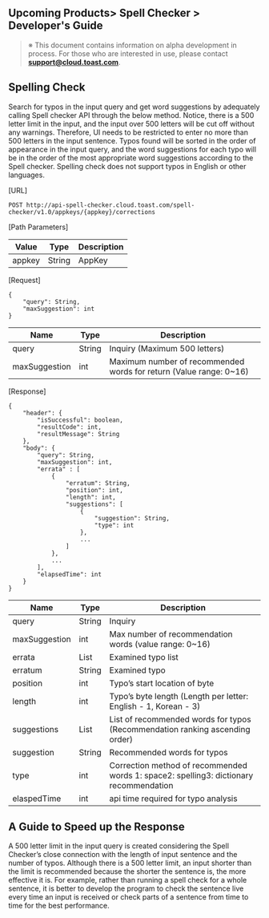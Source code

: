 Upcoming Products&gt; Spell Checker &gt; Developer's Guide
----------------------------------------------------------

> ※ This document contains information on alpha development in process. For those who are interested in use, please contact **support@cloud.toast.com**.

Spelling Check
--------------

Search for typos in the input query and get word suggestions by adequately calling Spell checker API through the below method. Notice, there is a 500 letter limit in the input, and the input over 500 letters will be cut off without any warnings. Therefore, UI needs to be restricted to enter no more than 500 letters in the input sentence. Typos found will be sorted in the order of appearance in the input query, and the word suggestions for each typo will be in the order of the most appropriate word suggestions according to the Spell checker.
Spelling check does not support typos in English or other languages.

\[URL\]

    POST http://api-spell-checker.cloud.toast.com/spell-checker/v1.0/appkeys/{appkey}/corrections

\[Path Parameters\]

| Value  | Type   | Description |
|--------|--------|-------------|
| appkey | String | AppKey      |

\[Request\]

    {
        "query": String,
        "maxSuggestion": int
    }

| Name          | Type   | Description                                                        |
|---------------|--------|--------------------------------------------------------------------|
| query         | String | Inquiry (Maximum 500 letters)                                      |
| maxSuggestion | int    | Maximum number of recommended words for return (Value range: 0~16) |

\[Response\]

    {
        "header": {
            "isSuccessful": boolean,
            "resultCode": int,
            "resultMessage": String
        },
        "body": {
            "query": String,
            "maxSuggestion": int,
            "errata" : [
                {
                    "erratum": String,
                    "position": int,
                    "length": int,
                    "suggestions": [
                        {
                            "suggestion": String,
                            "type": int
                        },
                        ...
                    ]
                },
                ...
            ],
            "elapsedTime": int
        }
    }

| Name          | Type   | Description                                                                            |
|---------------|--------|----------------------------------------------------------------------------------------|
| query         | String | Inquiry                                                                                |
| maxSuggestion | int    | Max number of recommendation words (value range: 0~16)                                 |
| errata        | List   | Examined typo list                                                                     |
| erratum       | String | Examined typo                                                                          |
| position      | int    | Typo’s start location of byte                                                          |
| length        | int    | Typo’s byte length (Length per letter: English - 1, Korean - 3)                        |
| suggestions   | List   | List of recommended words for typos (Recommendation ranking ascending order)           |
| suggestion    | String | Recommended words for typos                                                            |
| type          | int    | Correction method of recommended words 1: space2: spelling3: dictionary recommendation |
| elaspedTime   | int    | api time required for typo analysis                                                    |

A Guide to Speed up the Response
--------------------------------

A 500 letter limit in the input query is created considering the Spell Checker’s close connection with the length of input sentence and the number of typos. Although there is a 500 letter limit, an input shorter than the limit is recommended because the shorter the sentence is, the more effective it is. For example, rather than running a spell check for a whole sentence, it is better to develop the program to check the sentence live every time an input is received or check parts of a sentence from time to time for the best performance.
